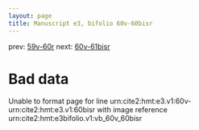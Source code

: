 ```yaml
---
layout: page
title: Manuscript e3, bifolio 60v-60bisr
---
```


prev: [59v-60r](../59v-60r/) next: [60v-61bisr](../60v-61bisr/)

# Bad data

Unable to format page for line urn:cite2:hmt:e3.v1:60v-urn:cite2:hmt:e3.v1:60bisr with image reference urn:cite2:hmt:e3bifolio.v1:vb_60v_60bisr
